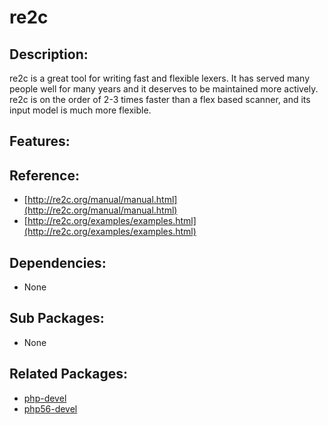 # re2c

## Description:

re2c is a great tool for writing fast and flexible lexers. It has served many people well for many years and it deserves to be maintained more actively. re2c is on the order of 2-3 times faster than a flex based scanner, and its input model is much more flexible.

## Features:

## Reference:

* [http://re2c.org/manual/manual.html](http://re2c.org/manual/manual.html)
* [http://re2c.org/examples/examples.html](http://re2c.org/examples/examples.html)

## Dependencies:

* None

## Sub Packages:

* None

## Related Packages:

* [php-devel](../annyung3-base-packages/pkg-base-php.md)
* [php56-devel](pkg-addon-php56.md)

